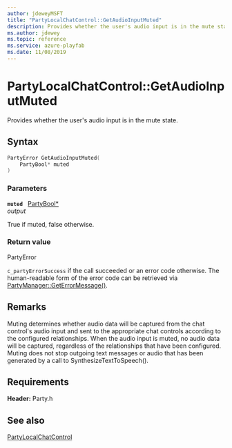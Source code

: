 ```yaml
---
author: jdeweyMSFT
title: "PartyLocalChatControl::GetAudioInputMuted"
description: Provides whether the user's audio input is in the mute state.
ms.author: jdewey
ms.topic: reference
ms.service: azure-playfab
ms.date: 11/08/2019
---
```


# PartyLocalChatControl::GetAudioInputMuted  

Provides whether the user's audio input is in the mute state.  

## Syntax  
  
```cpp
PartyError GetAudioInputMuted(  
    PartyBool* muted  
)  
```  
  
### Parameters  
  
**`muted`** &nbsp; [PartyBool*](../../../typedefs.md)  
*output*  
  
True if muted, false otherwise.  
  
  
### Return value  
PartyError
  
```c_partyErrorSuccess``` if the call succeeded or an error code otherwise. The human-readable form of the error code can be retrieved via [PartyManager::GetErrorMessage()](../../PartyManager/methods/partymanager_geterrormessage.md).
  
## Remarks  
  
Muting determines whether audio data will be captured from the chat control's audio input and sent to the appropriate chat controls according to the configured relationships. When the audio input is muted, no audio data will be captured, regardless of the relationships that have been configured. Muting does not stop outgoing text messages or audio that has been generated by a call to SynthesizeTextToSpeech().
  
## Requirements  
  
**Header:** Party.h
  
## See also  
[PartyLocalChatControl](../partylocalchatcontrol.md)  

  
  
